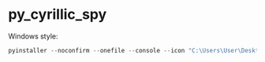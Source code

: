 # py_cyrillic_spy

Windows style:
```PowerShell
pyinstaller --noconfirm --onefile --console --icon "C:\Users\User\Desktop\py_cyrillic_spy\photo.ico" --upx-dir "C:\Users\User\Desktop\py_cyrillic_spy\" --disable-windowed-traceback  "C:\Users\User\Desktop\py_cyrillic_spy\main.py"
```